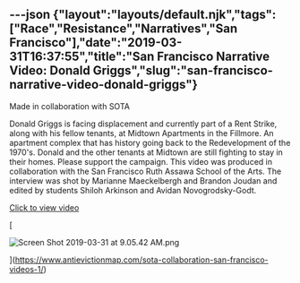 ---json
{"layout":"layouts/default.njk","tags":["Race","Resistance","Narratives","San Francisco"],"date":"2019-03-31T16:37:55","title":"San Francisco Narrative Video: Donald Griggs","slug":"san-francisco-narrative-video-donald-griggs"}
---

Made in collaboration with SOTA

Donald Griggs is facing displacement and currently part of a Rent Strike, along with his fellow tenants, at Midtown Apartments in the Fillmore. An apartment complex that has history going back to the Redevelopment of the 1970's. Donald and the other tenants at Midtown are still fighting to stay in their homes. Please support the campaign. This video was produced in collaboration with the San Francisco Ruth Assawa School of the Arts. The interview was shot by Marianne Maeckelbergh and Brandon Joudan and edited by students Shiloh Arkinson and Avidan Novogrodsky-Godt.

[Click to view video](https://www.antievictionmap.com/sota-collaboration-san-francisco-videos-1/)

[

![Screen Shot 2019-03-31 at 9.05.42 AM.png](https://images.squarespace-cdn.com/content/v1/52b7d7a6e4b0b3e376ac8ea2/1554050256783-TAAVCNW3HPZPSPM670IB/ke17ZwdGBToddI8pDm48kOHmJhqErhGtl6c70YyKyJMUqsxRUqqbr1mOJYKfIPR7LoDQ9mXPOjoJoqy81S2I8N_N4V1vUb5AoIIIbLZhVYxCRW4BPu10St3TBAUQYVKciQhsRD7NvzMSFBd3rwMhYOAR-OgFniWR2gvUPmc4zyC-wMhNeTCe7V0V1BVX23mH/Screen+Shot+2019-03-31+at+9.05.42+AM.png)

](https://www.antievictionmap.com/sota-collaboration-san-francisco-videos-1/)